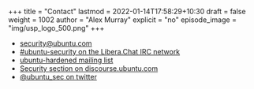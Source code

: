 +++
title = "Contact"
lastmod = 2022-01-14T17:58:29+10:30
draft = false
weight = 1002
author = "Alex Murray"
explicit = "no"
episode_image = "img/usp_logo_500.png"
+++

-   [security@ubuntu.com](mailto:security@ubuntu.com)
-   [#ubuntu-security on the Libera.Chat IRC network](https://libera.chat)
-   [ubuntu-hardened mailing list](https://lists.ubuntu.com/mailman/listinfo/ubuntu-hardened)
-   [Security section on discourse.ubuntu.com](https://discourse.ubuntu.com/c/security)
-   [@ubuntu_sec on twitter](https://twitter.com/ubuntu_sec)